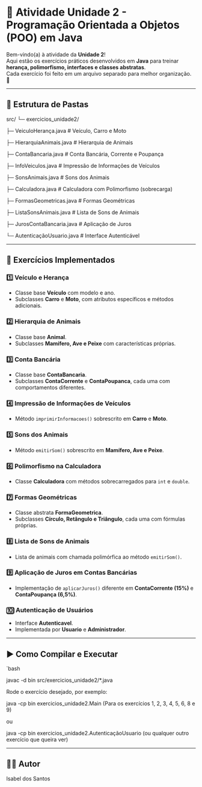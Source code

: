 # 📘 Atividade Unidade 2 - Programação Orientada a Objetos (POO) em Java

Bem-vindo(a) à atividade da **Unidade 2**!  
Aqui estão os exercícios práticos desenvolvidos em **Java** para treinar **herança, polimorfismo, interfaces e classes abstratas**.  
Cada exercício foi feito em um arquivo separado para melhor organização. 🎯

---

## 📂 Estrutura de Pastas

src/
└─ exercicios_unidade2/

├─ VeiculoHerança.java # Veículo, Carro e Moto

├─ HierarquiaAnimais.java # Hierarquia de Animais

├─ ContaBancaria.java # Conta Bancária, Corrente e Poupança

├─ InfoVeiculos.java # Impressão de Informações de Veículos

├─ SonsAnimais.java # Sons dos Animais

├─ Calculadora.java # Calculadora com Polimorfismo (sobrecarga)

├─ FormasGeometricas.java # Formas Geométricas

├─ ListaSonsAnimais.java # Lista de Sons de Animais

├─ JurosContaBancaria.java # Aplicação de Juros

└─ AutenticaçãoUsuario.java # Interface Autenticável

---

## 📝 Exercícios Implementados

### 1️⃣ Veículo e Herança
- Classe base **Veículo** com modelo e ano.
- Subclasses **Carro** e **Moto**, com atributos específicos e métodos adicionais.

### 2️⃣ Hierarquia de Animais
- Classe base **Animal**.
- Subclasses **Mamífero, Ave e Peixe** com características próprias.

### 3️⃣ Conta Bancária
- Classe base **ContaBancaria**.
- Subclasses **ContaCorrente** e **ContaPoupanca**, cada uma com comportamentos diferentes.

### 4️⃣ Impressão de Informações de Veículos
- Método `imprimirInformacoes()` sobrescrito em **Carro** e **Moto**.

### 5️⃣ Sons dos Animais
- Método `emitirSom()` sobrescrito em **Mamífero, Ave e Peixe**.

### 6️⃣ Polimorfismo na Calculadora
- Classe **Calculadora** com métodos sobrecarregados para `int` e `double`.

### 7️⃣ Formas Geométricas
- Classe abstrata **FormaGeometrica**.
- Subclasses **Círculo, Retângulo e Triângulo**, cada uma com fórmulas próprias.

### 8️⃣ Lista de Sons de Animais
- Lista de animais com chamada polimórfica ao método `emitirSom()`.

### 9️⃣ Aplicação de Juros em Contas Bancárias
- Implementação de `aplicarJuros()` diferente em **ContaCorrente (15%)** e **ContaPoupança (6,5%)**.

### 🔟 Autenticação de Usuários
- Interface **Autenticavel**.
- Implementada por **Usuario** e **Administrador**.

---

## ▶️ Como Compilar e Executar

`bash

javac -d bin src/exercicios_unidade2/*.java

Rode o exercício desejado, por exemplo:

java -cp bin exercicios_unidade2.Main (Para os exercícios 1, 2, 3, 4, 5, 6, 8 e 9)

ou

java -cp bin exercicios_unidade2.AutenticaçãoUsuario (ou qualquer outro exercício que queira ver)

---

## 👩‍💻 Autor

Isabel dos Santos